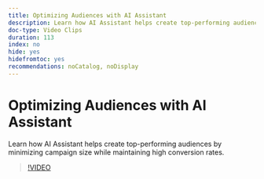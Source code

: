 ```yaml
---
title: Optimizing Audiences with AI Assistant
description: Learn how AI Assistant helps create top-performing audiences by minimizing campaign size while maintaining high conversion rates.
doc-type: Video Clips
duration: 113
index: no
hide: yes
hidefromtoc: yes
recommendations: noCatalog, noDisplay
---
```

# Optimizing Audiences with AI Assistant

Learn how AI Assistant helps create top-performing audiences by minimizing campaign size while maintaining high conversion rates.

<!--  -->
>[!VIDEO](https://video.tv.adobe.com/v/3459309?learn=on&enablevpops=true)
